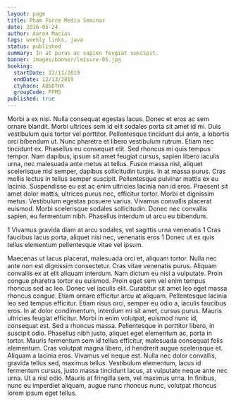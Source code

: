 ```yaml
---
layout: page
title: Pham Force Media Seminar
date: 2016-05-24
author: Aaron Macias
tags: weekly links, java
status: published
summary: In at purus ac sapien feugiat suscipit.
banner: images/banner/leisure-05.jpg
booking:
  startDate: 12/11/2019
  endDate: 12/13/2019
  ctyhocn: AUSDTHX
  groupCode: PFMS
published: true
---
```

Morbi a ex nisl. Nulla consequat egestas lacus. Donec et eros ac sem ornare blandit. Morbi ultrices sem id elit sodales porta sit amet id mi. Duis vestibulum quis tortor vel porttitor. Pellentesque tincidunt dui ante, a lobortis orci bibendum ut. Nunc pharetra et libero vestibulum rutrum. Etiam nec tincidunt ex. Phasellus eu consequat elit. Sed rhoncus mi quis tempus tempor.
Nam dapibus, ipsum sit amet feugiat cursus, sapien libero iaculis urna, nec malesuada ante metus at tellus. Fusce massa nisl, aliquet scelerisque nisl semper, dapibus sollicitudin turpis. In at massa purus. Cras mollis lectus in tellus semper suscipit. Pellentesque pulvinar mattis ex eu lacinia. Suspendisse eu est ac enim ultricies lacinia non id eros. Praesent sit amet dolor mattis, ultrices purus nec, efficitur tortor. Morbi et dignissim metus. Vestibulum egestas posuere varius. Vivamus convallis placerat euismod. Morbi scelerisque sodales sollicitudin. Donec nec convallis sapien, eu fermentum nibh. Phasellus interdum ut arcu eu bibendum.

1 Vivamus gravida diam at arcu sodales, vel sagittis urna venenatis
1 Cras faucibus lacus porta, aliquet nisi nec, venenatis eros
1 Donec ut ex quis tellus elementum pellentesque vitae vel ipsum.

Maecenas ut lacus placerat, malesuada orci et, aliquam tortor. Nulla nec ante non est dignissim consectetur. Cras vitae venenatis purus. Aliquam convallis ex at elit aliquam interdum. Nam dictum eu nisi a vulputate. Proin congue pharetra tortor eu euismod. Proin eget sem vel enim tempus rhoncus sed ac leo. Donec vel iaculis elit. Curabitur sit amet leo eget massa rhoncus congue. Etiam ornare efficitur arcu at aliquam. Pellentesque lacinia leo sed tempus efficitur. Etiam risus orci, semper eu odio a, iaculis faucibus eros.
In at dolor condimentum, interdum mi sit amet, cursus purus. Mauris ultricies feugiat efficitur. Morbi in enim volutpat, euismod nunc id, consequat est. Sed a rhoncus massa. Pellentesque in porttitor libero, in suscipit odio. Phasellus nibh justo, aliquet eget elementum ac, porta in tortor. Mauris fermentum sem id tellus efficitur, malesuada consequat felis elementum. Cras volutpat magna libero, id hendrerit augue scelerisque et. Aliquam a lacinia eros. Vivamus vel neque est. Nulla nec dolor convallis, gravida tellus sed, maximus tellus. Vestibulum elementum, lacus id fermentum cursus, justo massa tincidunt lacus, at vulputate neque ante nec urna. Ut a nisl odio. Mauris at fringilla sem, vel maximus urna. In finibus, nunc eu imperdiet aliquam, augue nunc rhoncus nunc, volutpat rhoncus lorem ipsum eget tellus.
